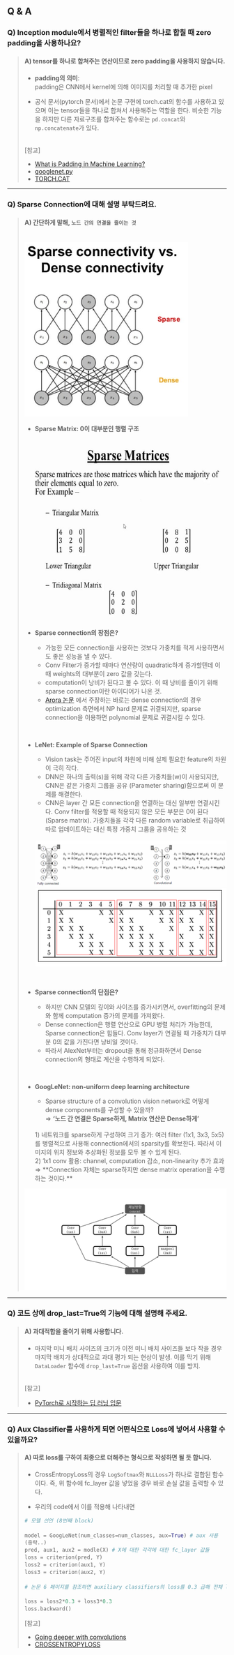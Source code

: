 ## Q & A
 
### Q) Inception module에서 병렬적인 filter들을 하나로 합칠 때 zero padding을 사용하나요?
> #### A) tensor를 하나로 합쳐주는 연산이므로 zero padding을 사용하지 않습니다.
> 
> - **padding의 의미**:   
>   padding은 CNN에서 kernel에 의해 이미지를 처리할 때 추가한 pixel   
> 
> - 공식 문서(pytorch 문서)에서 논문 구현에 torch.cat의 함수를 사용하고 있으며 이는 tensor들을 하나로 합쳐서 사용해주는 역할을 한다. 비슷한 기능을 하지만 다른 자료구조를 합쳐주는 함수로는 `pd.concat`와 `np.concatenate`가 있다.
> <br>
>   [참고]
>   
> - [What is Padding in Machine Learning?](https://deepai.org/machine-learning-glossary-and-terms/padding)
> - [googlenet.py](https://github.com/pytorch/vision/blob/master/torchvision/models/googlenet.py)
> - [TORCH.CAT](https://pytorch.org/docs/stable/generated/torch.cat.html)

----

### Q) Sparse Connection에 대해 설명 부탁드려요.
> #### A) 간단하게 말해, `노드 간의 연결을 줄이는 것`
> <br>
> <img src='image/sparse_vs_dense.png' height = '400'>      
>
> <br>  
>
> - **Sparse Matrix: 0이 대부분인 행렬 구조**    
>  <br> 
> <img src='image/sparse_matrix.jpg' height = '400'> 
>     
> <br>
>
> - **Sparse connection의 장점은?**   
>    
>   - 가능한 모든 connection을 사용하는 것보다 가중치를 적게 사용하면서도 좋은 성능을 낼 수 있다.     
>   - Conv Filter가 증가할 때마다 연산량이 quadratic하게 증가할텐데 이 때 weights의 대부분이 zero 값을 갖는다. 
>   - computation이 낭비가 된다고 볼 수 있다. 이 때 낭비를 줄이기 위해 sparse connection이란 아이디어가 나온 것.    
>   - [Arora 논문](https://arxiv.org/pdf/1310.6343.pdf) 에서 주장하는 바로는 dense connection의 경우 optimization 측면에서 NP hard 문제로 귀결되지만, sparse connection을 이용하면 polynomial 문제로 귀결시킬 수 있다.     
> 
> <br>   
>
> - **LeNet: Example of Sparse Connection**    
>      
>   - Vision task는 주어진 input의 차원에 비해 실제 필요한 feature의 차원이 극히 작다.    
>   - DNN은 하나의 출력(s)을 위해 각각 다른 가중치들(w)이 사용되지만, CNN은 같은 가중치 그룹을 공유 (Parameter sharing)함으로써 이 문제를 해결한다.       
>   - CNN은 layer 간 모든 connection을 연결하는 대신 일부만 연결시킨다. Conv filter를 적용할 때 적용되지 않은 모든 부분은 0이 된다 (Sparse matrix). 가중치들을 각각 다른 random variable로 취급하여 따로 업데이트하는 대신 특정 가중치 그룹을 공유하는 것     
>   <br>
>   <img src='image/DNN_vs_CNN.png'>    
>   <img src='image/lenet.png'>
>
> <br>   
>
> -	**Sparse connection의 단점은?**       
> 
>   - 하지만 CNN 모델의 깊이와 사이즈를 증가시키면서, overfitting의 문제와 함께 computation 증가의 문제를 가져왔다. 
>   - Dense connection은 행렬 연산으로 GPU 병렬 처리가 가능한데, Sparse connection은 힘들다. Conv layer가 연결될 때 가중치가 대부분 0의 값을 가진다면 낭비일 것이다. 
>   - 따라서 AlexNet부터는 dropout을 통해 정규화하면서 Dense connection의 형태로 계산을 수행하게 되었다. 
>   
> <br>
>
> - **GoogLeNet: non-uniform deep learning architecture** 
> 
>   - Sparse structure of a convolution vision network로 어떻게 dense components를 구성할 수 있을까?      
>   ⇒ **‘노드 간 연결은 Sparse하게, Matrix 연산은 Dense하게’**          
>   <br>        
>    1) 네트워크를 sparse하게 구성하여 크기 증가: 여러 filter (1x1, 3x3, 5x5)를 병렬적으로 사용해 connection에서의 sparsity를 확보한다. 따라서 이미지의 위치 정보와 추상화된 정보를 모두 볼 수 있게 된다.    
>    <br>
>    2) 1x1 conv 활용: channel, computation 감소, non-linearity 추가 효과    
>    <br>         
>    ⇒ **Connection 자체는 sparse하지만 dense matrix operation을 수행하는 것이다.**
>  <img src='image/inception.png'>

----

### Q) 코드 상에 drop_last=True의 기능에 대해 설명해 주세요.
> #### A) 과대적합을 줄이기 위해 사용합니다.
> - 마지막 미니 배치 사이즈의 크기가 이전 미니 배치 사이즈들 보다 작을 경우 마지막 배치가 상대적으로 과대 평가 되는 현상이 발생. 이를 막기 위해 `DataLoader` 함수에 `drop_last=True` 옵션을 사용하여 이를 방지.
> <br>
> [참고]
> 
> - [PyTorch로 시작하는 딥 러닝 입문](https://wikidocs.net/60324)

----

### Q) Aux Classifier를 사용하게 되면 어떤식으로 Loss에 넣어서 사용할 수 있을까요?
> #### A) 따로 loss를 구하여 최종으로 더해주는 형식으로 작성하면 될 듯 합니다.
> - CrossEntropyLoss의 경우 `LogSoftmax`와 `NLLLoss`가 하나로 결합된 함수이다. 즉, 위 함수에 fc_layer 값을 넣었을 경우 바로 손실 값을 출력할 수 있다.  
> 
> - 우리의 code에서 이를 적용해 나타내면  
> ```python
> # 모델 선언 (8번째 block)
> 
> model = GoogLeNet(num_classes=num_classes, aux=True) # aux 사용
> (중략..)
> pred, aux1, aux2 = modle(X) # X에 대한 각각에 대한 fc_layer 값들
> loss = criterion(pred, Y)
> loss2 = criterion(aux1, Y)
> loss3 = criterion(aux2, Y)
> 
> # 논문 6 페이지를 참조하면 auxiliary classifiers의 loss를 0.3 곱해 전체 loss에 더해 준다고 나와있다.
> 
> loss = loss2*0.3 + loss3*0.3 
> loss.backward()
> ```
> [참고]
> 
> - [Going deeper with convolutions](https://arxiv.org/pdf/1409.4842.pdf)
> - [CROSSENTROPYLOSS](https://pytorch.org/docs/stable/generated/torch.nn.CrossEntropyLoss.html)

